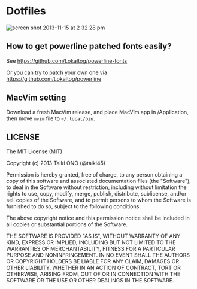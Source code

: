 # Dotfiles

![screen shot 2013-11-15 at 2 32 28 pm](https://f.cloud.github.com/assets/1460043/1548026/cc91ede6-4db8-11e3-9cc8-0531532f64c8.png)

## How to get powerline patched fonts easily?
See https://github.com/Lokaltog/powerline-fonts

Or you can try to patch your own one via https://github.com/Lokaltog/powerline

## MacVim setting
Download a fresh MacVim release, and place MacVim.app in /Application, then move `mvim` file to `~/.local/bin`.

## LICENSE

The MIT License (MIT)

Copyright (c) 2013 Taiki ONO (@taiki45)

Permission is hereby granted, free of charge, to any person obtaining a copy
of this software and associated documentation files (the "Software"), to deal
in the Software without restriction, including without limitation the rights
to use, copy, modify, merge, publish, distribute, sublicense, and/or sell
copies of the Software, and to permit persons to whom the Software is
furnished to do so, subject to the following conditions:

The above copyright notice and this permission notice shall be included in
all copies or substantial portions of the Software.

THE SOFTWARE IS PROVIDED "AS IS", WITHOUT WARRANTY OF ANY KIND, EXPRESS OR
IMPLIED, INCLUDING BUT NOT LIMITED TO THE WARRANTIES OF MERCHANTABILITY,
FITNESS FOR A PARTICULAR PURPOSE AND NONINFRINGEMENT. IN NO EVENT SHALL THE
AUTHORS OR COPYRIGHT HOLDERS BE LIABLE FOR ANY CLAIM, DAMAGES OR OTHER
LIABILITY, WHETHER IN AN ACTION OF CONTRACT, TORT OR OTHERWISE, ARISING FROM,
OUT OF OR IN CONNECTION WITH THE SOFTWARE OR THE USE OR OTHER DEALINGS IN
THE SOFTWARE.
